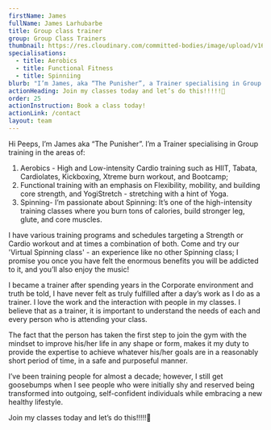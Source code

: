 ```yaml
---
firstName: James
fullName: James Larhubarbe
title: Group class trainer
group: Group Class Trainers
thumbnail: https://res.cloudinary.com/committed-bodies/image/upload/v1644512895/trainers/Dylan%20De%20Beer/dylan-trainer.png
specialisations:
  - title: Aerobics
  - title: Functional Fitness
  - title: Spinniing
blurb: "I’m James, aka “The Punisher”, a Trainer specialising in Group training "
actionHeading: Join my classes today and let’s do this!!!!!🌹
order: 25
actionInstruction: Book a class today!
actionLink: /contact
layout: team
---
```

Hi Peeps, I’m James aka “The Punisher”. I’m a Trainer specialising in Group training in the areas of: 
1. Aerobics - High and Low-intensity Cardio training such as HIIT, Tabata, Cardiolates, Kickboxing, Xtreme burn workout, and Bootcamp; 
2. Functional training with an emphasis on Flexibility, mobility, and building core strength, and YogiStretch - stretching with a hint of Yoga. 
3. Spinning- I’m passionate about Spinning: It’s one of the high-intensity training classes where you burn tons of calories, build stronger leg, glute, and core muscles. 

I have various training programs and schedules targeting a Strength or Cardio workout and at times a combination of both. Come and try our 'Virtual Spinning class' - an experience like no other Spinning class; I promise you once you have felt the enormous benefits you will be addicted to it, and you’ll also enjoy the music!


I became a trainer after spending years in the Corporate environment and truth be told, I have never felt as truly fulfilled after a day’s work as I do as a trainer. I love the work and the interaction with people in my classes. I believe that as a trainer, it is important to understand the needs of each and every person who is attending your class.

The fact that the person has taken the first step to join the gym with the mindset to improve his/her life in any shape or form, makes it my duty to provide the expertise to achieve whatever his/her goals are in a reasonably short period of time, in a safe and purposeful manner. 

I’ve been training people for almost a decade; however, I still get goosebumps when I see people who were initially shy and reserved being transformed into outgoing, self-confident individuals while embracing a new healthy lifestyle. 


Join my classes today and let’s do this!!!!!🌹